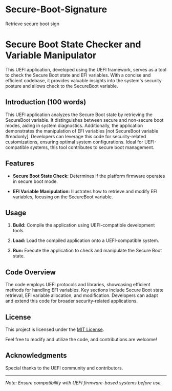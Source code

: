 # Secure-Boot-Signature
Retrieve secure boot sign 

# Secure Boot State Checker and Variable Manipulator

This UEFI application, developed using the UEFI framework, serves as a tool to check the Secure Boot state and EFI variables. With a concise and efficient codebase, it provides valuable insights into the system's security posture and allows check to the SecureBoot variable.

## Introduction (100 words)

This UEFI application analyzes the Secure Boot state by retrieving the SecureBoot variable. It distinguishes between secure and non-secure boot modes, aiding in system diagnostics. Additionally, the application demonstrates the manipulation of EFI variables [not SecureBoot variable  #readonly]. Developers can leverage this code for security-related customizations, ensuring optimal system configurations. Ideal for UEFI-compatible systems, this tool contributes to secure boot management.

## Features

- **Secure Boot State Check:** Determines if the platform firmware operates in secure boot mode.
  
- **EFI Variable Manipulation:** Illustrates how to retrieve and modify EFI variables, focusing on the SecureBoot variable.

## Usage

1. **Build:** Compile the application using UEFI-compatible development tools.

2. **Load:** Load the compiled application onto a UEFI-compatible system.

3. **Run:** Execute the application to check and manipulate the Secure Boot state.

## Code Overview

The code employs UEFI protocols and libraries, showcasing efficient methods for handling EFI variables. Key sections include Secure Boot state retrieval, EFI variable allocation, and modification. Developers can adapt and extend this code for broader security-related applications.

## License

This project is licensed under the [MIT License](LICENSE).

Feel free to modify and utilize the code, and contributions are welcome!

## Acknowledgments

Special thanks to the UEFI community and contributors.

---

*Note: Ensure compatibility with UEFI firmware-based systems before use.*

